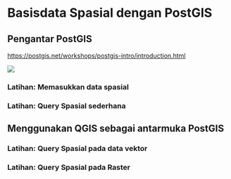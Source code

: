 # Basisdata Spasial dengan PostGIS

## Pengantar PostGIS
https://postgis.net/workshops/postgis-intro/introduction.html

![](img/2020-12-03-07-15-37.png)




### Latihan: Memasukkan data spasial

### Latihan: Query Spasial sederhana



## Menggunakan QGIS sebagai antarmuka PostGIS


### Latihan: Query Spasial pada data vektor


### Latihan: Query Spasial pada Raster